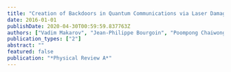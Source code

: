 ```yaml
---
title: "Creation of Backdoors in Quantum Communications via Laser Damage"
date: 2016-01-01
publishDate: 2020-04-30T00:59:59.837763Z
authors: ["Vadim Makarov", "Jean-Philippe Bourgoin", "Poompong Chaiwongkhot", "Mathieu Gagné", "Thomas Jennewein", "Sarah Kaiser", "Raman Kashyap", "Matthieu Legré", "Carter Minshull", "Shihan Sajeed"]
publication_types: ["2"]
abstract: ""
featured: false
publication: "*Physical Review A*"
---
```


